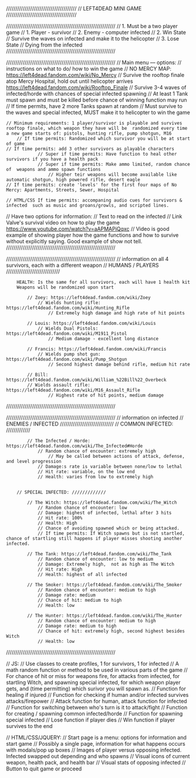 
//////////////////////////////////////
// LEFT4DEAD MINI GAME
//////////////////////////////////////

///////////////////////////////////////////////////////////
// 1. Must be a two player game
    // 1. Player - survivor
    // 2. Enemy - computer infected
// 2. Win State
    // Survive the waves on infected and make it to the helicopter
// 3. Lose State
    // Dying from the infected
///////////////////////////////////////////////////////////



///////////////////////////////////////////////////////////
// Main menu –– options: 
//   instructions on what to do/ how to win the game
    // NO MERCY MAP: https://left4dead.fandom.com/wiki/No_Mercy
        // Survive the rooftop finale atop Mercy Hospital, hold out until helicopter arrives
        https://left4dead.fandom.com/wiki/Rooftop_Finale
        // Survive 3-4 waves of infected/horde with chances of special infected spawning
            // At least 1 Tank must spawn and must be killed before chance of winning function may run
                // If time permits, have 2 more Tanks spawn at random
            // Must survive to the waves and special infected, MUST make it to helicopter to win the game

    // Minimum requirements: 1 player/survivor is playable and survives rooftop finale, which weapon they have will be  randomized every time a new game starts of: pistols, hunting rifle, pump shotgun, M16
        // If time permits: Randomized which survivor you will be at start of game
    // If time permits: add 3 other survivors as playable characters
                // Super if time permits: Have function to heal other survivors if you have a health pack
                // Super if time permits: Make ammo limited, random chance of  weapons and ammo spawn functions
                    // Higher teir weapons will become available like automatic shotgun, high powered rifle, desert eagle
    // If time permits: create 'levels' for the first four maps of No Mercy: Apartments, Streets, Sewer, Hospital

    // HTML/CSS If time permits: accompaning audio cues for survivors & infected  such as music and groans/growls, and scripted lines.

// Have two options for information: 
    // Text to read on the infected
    // Link Valve's survival video on how to play the game https://www.youtube.com/watch?v=aAPMAPiQqxc
        // Video is good example of showing player how the game functions and how to survive without explicitly saying. Good example of show not tell.
///////////////////////////////////////////////////////////



///////////////////////////////////////////////////////////
//   information on all 4 survivors, each with a different weapon
    // HUMANS / PLAYERS /////////////////////////////

        HEALTH: Is the same for all survivors, each will have 1 health kit
        Weapons will be randomized upon start

            // Zoey: https://left4dead.fandom.com/wiki/Zoey
                // Wields hunting rifle: https://left4dead.fandom.com/wiki/Hunting_Rifle
                    // Extremely high damage and high rate of hit points

            // Louis: https://left4dead.fandom.com/wiki/Louis
                // Wields Dual Pistols: https://left4dead.fandom.com/wiki/M1911_Pistol 
                    // Medium damage - excellent long distance

            // Francis: https://left4dead.fandom.com/wiki/Francis
                // Wields pump shot gun: https://left4dead.fandom.com/wiki/Pump_Shotgun
                    // Second highest damage behind rifle, medium hit rate

            // Bill: https://left4dead.fandom.com/wiki/William_%22Bill%22_Overbeck
            // Wields assault rifle: https://left4dead.fandom.com/wiki/M16_Assault_Rifle
                    // Highest rate of hit points, medium damage
///////////////////////////////////////////////////////////


///////////////////////////////////////////////////////////
//   information on infected
    // ENEMIES / INFECTED  /////////////////////////////
        // COMMON INFECTED: /////////////

            // The Infected / Horde: https://left4dead.fandom.com/wiki/The_Infected#Horde
                // Random chance of encounter: extremely high
                    // May be called between actions of attack, defense, and level progression
                // Damage:s rate is variable between none/low to lethal
                // Hit rate: variable, on the low end
                // Health: varies from low to extremely high


        // SPECIAL INFECTED: /////////////

            // The Witch: https://left4dead.fandom.com/wiki/The_Witch
                // Random chance of encounter: low
                // Damage: highest of infected, lethal after 3 hits
                // Hit rate: 100%
                // Health: High
                // Chance of avoiding spawned which or being attacked.
                // If time permits: If Witch spawns but is not startled, chance of startling still happens if player misses shooting another infected.
            
            // The Tank: https://left4dead.fandom.com/wiki/The_Tank
                // Random chance of encounter: low to medium
                // Damage: Extremely high,  not as high as The Witch
                // Hit rate: High
                // Health: highest of all infected

            // The Smoker: https://left4dead.fandom.com/wiki/The_Smoker
                // Random chance of encounter: medium to high
                // Damage rate: medium
                // Chance of hit: medium to high
                // Health: low

            // The Hunter: https://left4dead.fandom.com/wiki/The_Hunter
                // Random chance of encounter: medium to high
                // Damage rate: medium to high
                // Chance of hit: extremely high, second highest besides Witch
                // Health: low
///////////////////////////////////////////////////////////

// JS: 
    // Use classes to create profiles, 1 for survivors, 1 for infected
    // A math random function or method to be used in various parts of the game
        //  For chance of hit or miss for weapons fire, for attacks from infected, for startling Witch, and spawning special infected, for which weapon player gets, and (time permitting) which surivor you will spawn as.
    // Function for healing if injured
    // Function for checking if human and/or infected survives attacks/firepower
    // Attack function for human, attack function for infected
    // Function for switching between who's turn is it to attack/fight
    // Function for creating / spawning common infected/horde
    // Function for spawning special infected
    // Lose function if player dies
    // Win function if player survives to the end

// HTML/CSS/JQUERY: 
    // Start page is a menu: options for information and start game
    // Possibly a single page, information for what happens occurs with modals/pop up boxes
    // Images of player versus opposing infected. Infected swapped out depending and who spawns
    // Visual icons of current weapon, health pack, and health bar
    // Visual stats of opposing infected
    // Button to quit game or proceed

